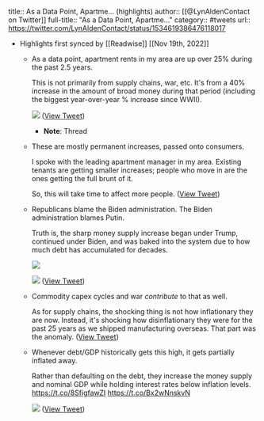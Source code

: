 title:: As a Data Point, Apartme... (highlights)
author:: [[@LynAldenContact on Twitter]]
full-title:: "As a Data Point, Apartme..."
category:: #tweets
url:: https://twitter.com/LynAldenContact/status/1534619386476118017

- Highlights first synced by [[Readwise]] [[Nov 19th, 2022]]
	- As a data point, apartment rents in my area are up over 25% during the past 2.5 years.
	  
	  This is not primarily from supply chains, war, etc. It's from a 40% increase in the amount of broad money during that period (including the biggest year-over-year % increase since WWII). 
	  
	  ![](https://pbs.twimg.com/media/FUvvtkRXwAIUEaZ.png) ([View Tweet](https://twitter.com/LynAldenContact/status/1534619386476118017))
		- **Note**: Thread
	- These are mostly permanent increases, passed onto consumers.
	  
	  I spoke with the leading apartment manager in my area. Existing tenants are getting smaller increases; people who move in are the ones getting the full brunt of it.
	  
	  So, this will take time to affect more people. ([View Tweet](https://twitter.com/LynAldenContact/status/1534619388086722563))
	- Republicans blame the Biden administration. The Biden administration blames Putin.
	  
	  Truth is, the sharp money supply increase began under Trump, continued under Biden, and was baked into the system due to how much debt has accumulated for decades. 
	  
	  ![](https://pbs.twimg.com/media/FUwNkQXWYAIw-LO.png) 
	  
	  ![](https://pbs.twimg.com/media/FUwNvGHWIAUqeaA.png) ([View Tweet](https://twitter.com/LynAldenContact/status/1534619390599217153))
	- Commodity capex cycles and war *contribute* to that as well.
	  
	  As for supply chains, the shocking thing is not how inflationary they are now. Instead, it's shocking how disinflationary they were for the past 25 years as we shipped manufacturing overseas. That part was the anomaly. ([View Tweet](https://twitter.com/LynAldenContact/status/1534619392000020484))
	- Whenever debt/GDP historically gets this high, it gets partially inflated away.
	  
	  Rather than defaulting on the debt, they increase the money supply and nominal GDP while holding interest rates below inflation levels.
	  https://t.co/8SfigfawZI
	  https://t.co/Bx2wNnskvN 
	  
	  ![](https://pbs.twimg.com/media/FUwOAzgWIAU0CqU.jpg) ([View Tweet](https://twitter.com/LynAldenContact/status/1534619394910846977))